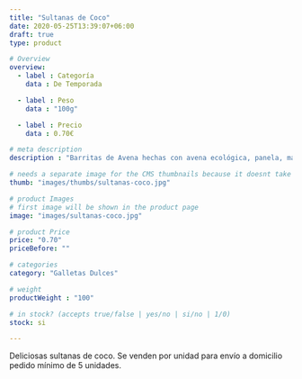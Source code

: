 ```yaml
---
title: "Sultanas de Coco"
date: 2020-05-25T13:39:07+06:00
draft: true
type: product

# Overview
overview:
  - label : Categoría
    data : De Temporada

  - label : Peso
    data : "100g"

  - label : Precio
    data : 0.70€

# meta description
description : "Barritas de Avena hechas con avena ecológica, panela, mantequilla, nuez moscada, coco y miel."

# needs a separate image for the CMS thumbnails because it doesnt take arrays (slideshow images)
thumb: "images/thumbs/sultanas-coco.jpg"

# product Images
# first image will be shown in the product page
image: "images/sultanas-coco.jpg"

# product Price
price: "0.70"
priceBefore: ""

# categories
category: "Galletas Dulces"

# weight
productWeight : "100"

# in stock? (accepts true/false | yes/no | si/no | 1/0)
stock: si

---
```

Deliciosas sultanas de coco. Se venden por unidad para envío a domicilio pedido mínimo de 5 unidades.
